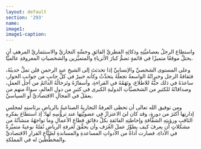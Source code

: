```yaml
---
layout: default
section: '293'
name:
image1: 
image1-caption: 
---
```

واستطاع الرجلُ بعصاميَّتِهِ وذكائِهِ الفطريِّ الفائقِ وحسِّهِ التجاريِّ والاستثماريِّ المرهفِ أن يحتلَّ موقعًا متميزًا في قائمةٍ تضمُّ كبارَ الأثرياءِ والمتميِّزين والشخصياتِ المعروفةِ عالميًّا.

وعلى المستوى الشخصيِّ والإنسانيِّ إذا تحدثتَ إلى الشيخِ عبدِ الرحمنِ فلن تملَّ حديثَهُ، فثقافةُ الرجل وخبراتُهُ الواسعةُ تجعلُهُ يتحدَّثُ وكأنه خبيرٌ في كلِّ جانبٍ من جوانبِ الحوار، ساعدَهُ في ذلك حبُّهُ للاطلاع، ونَهَمُهُ في القراءةِ، وأسفارُهُ وتَرحالُهُ الدائمُ من أجل العملِ، وصداقاتُهُ للكثيرِ من الشخصيَّاتِ الدوليةِ الكبرى في كثيرٍ من دولِ العالمِ، سواءٌ منهم من يعمَلُ في المجالِ الاقتصاديِّ أو السياسيِّ.

ومن توفيق الله تعالى أن تحظى الغرفةُ التجاريةُ الصناعيةُ بالرياضِ برئاستِهِ لمجلسِ إدارتِها أكثرَ من دورةٍ، وقد كان ليَ الاعتزازُ في عضويَّتِها عند ترؤُّسِهِ لها؛ إذ استطاع بفكرِهِ الثاقبِ ورؤيتِهِ الشفَّافةِ وإحاطتِهِ الفائقةِ بكلِّ دقائقِ قطاعِ الأعمالِ وما تواجهُهُ منشآتُهُ من مشكلاتٍ أن يعرفَ كيف يطوِّرُ عملَ الغُرَف وأن يحقِّقَ لغرفةِ الرياضِ نُقلةً نوعيةً متميِّزةً في الأداءِ، فصارت أداةً من الأدواتِ المساعدةِ والمساندةِ لصُنَّاعِ القرارِ الاقتصاديِّ والمخطِّطينَ له في المملكةِ.
